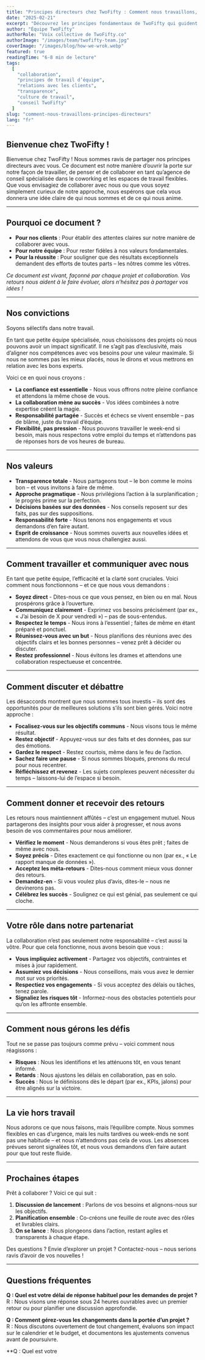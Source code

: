 ```yaml
---
title: "Principes directeurs chez TwoFifty : Comment nous travaillons, collaborons et prospérons"
date: "2025-02-21"
excerpt: "Découvrez les principes fondamentaux de TwoFifty qui guident notre sélection de projets, la création de confiance et notre collaboration avec les clients. Plongez au cœur de notre engagement pour la transparence, la responsabilité et un travail d’équipe efficace."
author: "Équipe TwoFifty"
authorRole: "Voix collective de TwoFifty.co"
authorImage: "/images/team/twofifty-team.jpg"
coverImage: "/images/blog/how-we-wrok.webp"
featured: true
readingTime: "6-8 min de lecture"
tags:
  [
    "collaboration",
    "principes de travail d’équipe",
    "relations avec les clients",
    "transparence",
    "culture de travail",
    "conseil TwoFifty"
  ]
slug: "comment-nous-travaillons-principes-directeurs"
lang: "fr"
---
```


## Bienvenue chez TwoFifty !

Bienvenue chez TwoFifty ! Nous sommes ravis de partager nos principes directeurs avec vous. Ce document est notre manière d’ouvrir la porte sur notre façon de travailler, de penser et de collaborer en tant qu’agence de conseil spécialisée dans le coworking et les espaces de travail flexibles. Que vous envisagiez de collaborer avec nous ou que vous soyez simplement curieux de notre approche, nous espérons que cela vous donnera une idée claire de qui nous sommes et de ce qui nous anime.

---

## Pourquoi ce document ?

- **Pour nos clients** : Pour établir des attentes claires sur notre manière de collaborer avec vous.
- **Pour notre équipe** : Pour rester fidèles à nos valeurs fondamentales.
- **Pour la réussite** : Pour souligner que des résultats exceptionnels demandent des efforts de toutes parts – les nôtres comme les vôtres.

_Ce document est vivant, façonné par chaque projet et collaboration. Vos retours nous aident à le faire évoluer, alors n’hésitez pas à partager vos idées !_

---

## Nos convictions

Soyons sélectifs dans notre travail.

En tant que petite équipe spécialisée, nous choisissons des projets où nous pouvons avoir un impact significatif. Il ne s’agit pas d’exclusivité, mais d’aligner nos compétences avec vos besoins pour une valeur maximale. Si nous ne sommes pas les mieux placés, nous le dirons et vous mettrons en relation avec les bons experts.

Voici ce en quoi nous croyons :

- **La confiance est essentielle** - Nous vous offrons notre pleine confiance et attendons la même chose de vous.
- **La collaboration mène au succès** - Vos idées combinées à notre expertise créent la magie.
- **Responsabilité partagée** - Succès et échecs se vivent ensemble – pas de blâme, juste du travail d’équipe.
- **Flexibilité, pas pression** - Nous pouvons travailler le week-end si besoin, mais nous respectons votre emploi du temps et n’attendons pas de réponses hors de vos heures de bureau.

---

## Nos valeurs

- **Transparence totale** - Nous partageons tout – le bon comme le moins bon – et vous invitons à faire de même.
- **Approche pragmatique** - Nous privilégions l’action à la surplanification ; le progrès prime sur la perfection.
- **Décisions basées sur des données** - Nos conseils reposent sur des faits, pas sur des suppositions.
- **Responsabilité forte** - Nous tenons nos engagements et vous demandons d’en faire autant.
- **Esprit de croissance** - Nous sommes ouverts aux nouvelles idées et attendons de vous que vous nous challengiez aussi.

---

## Comment travailler et communiquer avec nous

En tant que petite équipe, l’efficacité et la clarté sont cruciales. Voici comment nous fonctionnons – et ce que nous vous demandons :

- **Soyez direct** - Dites-nous ce que vous pensez, en bien ou en mal. Nous prospérons grâce à l’ouverture.
- **Communiquez clairement** - Exprimez vos besoins précisément (par ex., « J’ai besoin de X pour vendredi ») – pas de sous-entendus.
- **Respectez le temps** - Nous irons à l’essentiel ; faites de même en étant préparé et ponctuel.
- **Réunissez-vous avec un but** - Nous planifions des réunions avec des objectifs clairs et les bonnes personnes – venez prêt à décider ou discuter.
- **Restez professionnel** - Nous évitons les drames et attendons une collaboration respectueuse et concentrée.

---

## Comment discuter et débattre

Les désaccords montrent que nous sommes tous investis – ils sont des opportunités pour de meilleures solutions s’ils sont bien gérés. Voici notre approche :

- **Focalisez-vous sur les objectifs communs** - Nous visons tous le même résultat.
- **Restez objectif** - Appuyez-vous sur des faits et des données, pas sur des émotions.
- **Gardez le respect** - Restez courtois, même dans le feu de l’action.
- **Sachez faire une pause** - Si nous sommes bloqués, prenons du recul pour nous recentrer.
- **Réfléchissez et revenez** - Les sujets complexes peuvent nécessiter du temps – laissons-lui de l’espace si besoin.

---

## Comment donner et recevoir des retours

Les retours nous maintiennent affûtés – c’est un engagement mutuel. Nous partagerons des insights pour vous aider à progresser, et nous avons besoin de vos commentaires pour nous améliorer.

- **Vérifiez le moment** - Nous demanderons si vous êtes prêt ; faites de même avec nous.
- **Soyez précis** - Dites exactement ce qui fonctionne ou non (par ex., « Le rapport manque de données »).
- **Acceptez les méta-retours** - Dites-nous comment mieux vous donner des retours.
- **Demandez-en** - Si vous voulez plus d’avis, dites-le – nous ne devinerons pas.
- **Célébrez les succès** - Soulignez ce qui est génial, pas seulement ce qui cloche.

---

## Votre rôle dans notre partenariat

La collaboration n’est pas seulement notre responsabilité – c’est aussi la vôtre. Pour que cela fonctionne, nous avons besoin que vous :

- **Vous impliquiez activement** - Partagez vos objectifs, contraintes et mises à jour rapidement.
- **Assumiez vos décisions** - Nous conseillons, mais vous avez le dernier mot sur vos priorités.
- **Respectiez vos engagements** - Si vous acceptez des délais ou tâches, tenez parole.
- **Signaliez les risques tôt** - Informez-nous des obstacles potentiels pour qu’on les affronte ensemble.

---

## Comment nous gérons les défis

Tout ne se passe pas toujours comme prévu – voici comment nous réagissons :

- **Risques** : Nous les identifions et les atténuons tôt, en vous tenant informé.
- **Retards** : Nous ajustons les délais en collaboration, pas en solo.
- **Succès** : Nous le définissons dès le départ (par ex., KPIs, jalons) pour être alignés sur la victoire.

---

## La vie hors travail

Nous adorons ce que nous faisons, mais l’équilibre compte. Nous sommes flexibles en cas d’urgence, mais les nuits tardives ou week-ends ne sont pas une habitude – et nous n’attendrons pas cela de vous. Les absences prévues seront signalées tôt, et nous vous demandons d’en faire autant pour que tout reste fluide.

---

## Prochaines étapes

Prêt à collaborer ? Voici ce qui suit :

1. **Discussion de lancement** : Parlons de vos besoins et alignons-nous sur les objectifs.
2. **Planification ensemble** : Co-créons une feuille de route avec des rôles et livrables clairs.
3. **On se lance** : Nous plongeons dans l’action, restant agiles et transparents à chaque étape.

Des questions ? Envie d’explorer un projet ? Contactez-nous – nous serions ravis d’avoir de vos nouvelles !

---

## Questions fréquentes

**Q : Quel est votre délai de réponse habituel pour les demandes de projet ?**  
R : Nous visons une réponse sous 24 heures ouvrables avec un premier retour ou pour planifier une discussion approfondie.

**Q : Comment gérez-vous les changements dans la portée d’un projet ?**  
R : Nous discutons ouvertement de tout changement, évaluons son impact sur le calendrier et le budget, et documentons les ajustements convenus avant de poursuivre.

**Q : Quel est votre